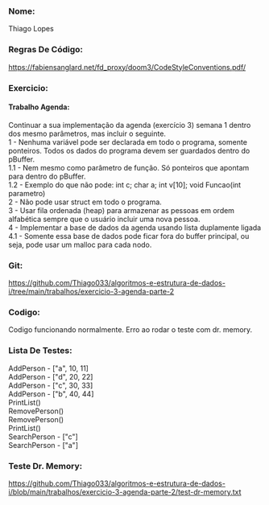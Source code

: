 ### Nome:
Thiago Lopes

### Regras De Código:
https://fabiensanglard.net/fd_proxy/doom3/CodeStyleConventions.pdf/

### Exercicio:
#### Trabalho Agenda:
Continuar a sua implementação da agenda (exercício 3) semana 1 dentro dos mesmo parâmetros, mas incluir o seguinte.\
1 - Nenhuma variável pode ser declarada em todo o programa, somente ponteiros. Todos os dados do programa devem ser guardados dentro do pBuffer.\
1.1 - Nem mesmo como parâmetro de função. Só ponteiros que apontam para dentro do pBuffer.\
1.2 - Exemplo do que não pode: int c; char a; int v[10];  void Funcao(int parametro)\
2 - Não pode usar struct em todo o programa.\
3 - Usar fila ordenada (heap) para armazenar as pessoas em ordem alfabética sempre que o usuário incluir uma nova pessoa.\
4 - Implementar a base de dados da agenda usando lista duplamente ligada\
4.1 - Somente essa base de dados pode ficar fora do buffer principal, ou seja, pode usar um malloc para cada nodo.

### Git:
https://github.com/Thiago033/algoritmos-e-estrutura-de-dados-i/tree/main/trabalhos/exercicio-3-agenda-parte-2

### Codigo:
Codigo funcionando normalmente.
Erro ao rodar o teste com dr. memory.

### Lista De Testes:
AddPerson - ["a", 10, 11]\
AddPerson - ["d", 20, 22]\
AddPerson - ["c", 30, 33]\
AddPerson - ["b", 40, 44]\
PrintList()\
RemovePerson()\
RemovePerson()\
PrintList()\
SearchPerson - ["c"]\
SearchPerson - ["a"]

### Teste Dr. Memory:
https://github.com/Thiago033/algoritmos-e-estrutura-de-dados-i/blob/main/trabalhos/exercicio-3-agenda-parte-2/test-dr-memory.txt
